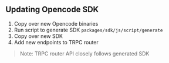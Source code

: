 ## Updating Opencode SDK

1. Copy over new Opencode binaries
2. Run script to generate SDK `packages/sdk/js/script/generate`
3. Copy over new SDK
4. Add new endpoints to TRPC router

> Note: TRPC router API closely follows generated SDK
